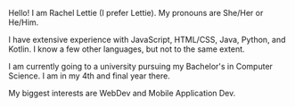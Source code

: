 Hello! I am Rachel Lettie (I prefer Lettie). My pronouns are She/Her or He/Him.

I have extensive experience with JavaScript, HTML/CSS, Java, Python, and Kotlin. I know a few other languages, but not to the same extent.

I am currently going to a university pursuing my Bachelor's in Computer Science. I am in my 4th and final year there.

My biggest interests are WebDev and Mobile Application Dev.
